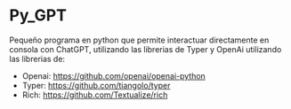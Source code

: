 # Py_GPT
Pequeño programa en python que permite interactuar directamente en consola con ChatGPT, utilizando las librerias de Typer y OpenAi
utilizando las librerias de:
- Openai: https://github.com/openai/openai-python
- Typer: https://github.com/tiangolo/typer
- Rich: https://github.com/Textualize/rich
